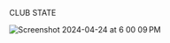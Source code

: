CLUB STATE




![Screenshot 2024-04-24 at 6 00 09 PM](https://github.com/ConnorCable/club-state/assets/116330722/b270bbd9-b2b6-42d8-9920-a37d67d13882)
